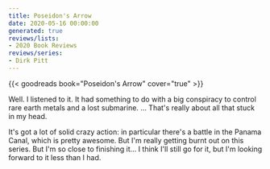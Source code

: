 ```yaml
---
title: Poseidon's Arrow
date: 2020-05-16 00:00:00
generated: true
reviews/lists:
- 2020 Book Reviews
reviews/series:
- Dirk Pitt
---
```

{{< goodreads book="Poseidon's Arrow" cover="true" >}}

Well. I listened to it. It had something to do with a big conspiracy to control rare earth metals and a lost submarine. ... That's really about all that stuck in my head.  

It's got a lot of solid crazy action: in particular there's a battle in the Panama Canal, which is pretty awesome. But I'm really getting burnt out on this series. But I'm so close to finishing it... I think I'll still go for it, but I'm looking forward to it less than I had.

<!--more-->



